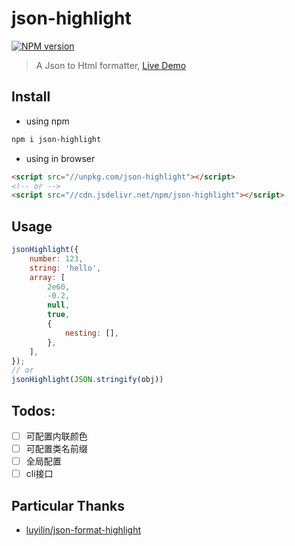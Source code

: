 # json-highlight
[![NPM version](https://img.shields.io/npm/v/json-highlight.svg)](https://npmjs.org/package/json-highlight)
> A Json to Html formatter, [Live Demo](https://bowencool.github.io/json-highlight/)

## Install
 - using npm
``` bash
npm i json-highlight
```
 - using in browser
``` html
<script src="//unpkg.com/json-highlight"></script>
<!-- or -->
<script src="//cdn.jsdelivr.net/npm/json-highlight"></script>
```

## Usage
``` js
jsonHighlight({
	number: 123,
	string: 'hello',
	array: [
		2e60,
		-0.2,
		null,
		true,
		{
			nesting: [],
		},
	],
});
// or
jsonHighlight(JSON.stringify(obj))
```

## Todos:
 - [ ] 可配置内联颜色
 - [ ] 可配置类名前缀
 - [ ] 全局配置
 - [ ] cli接口

## Particular Thanks

- [luyilin/json-format-highlight](https://github.com/luyilin/json-format-highlight)
